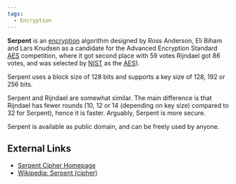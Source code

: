 ```yaml
---
tags:
  - Encryption
---
```

**Serpent** is an [encryption](encryption.md) algorithm designed by Ross
Anderson, Eli Biham and Lars Knudsen as a candidate for the Advanced Encryption
Standard [AES](aes.md) competition, where it got second place with 59 votes
Rijndael got 86 votes, and was selected by [NIST](nist.md) as the
[AES](aes.md)).

Serpent uses a block size of 128 bits and supports a key size of 128, 192 or
256 bits.

Serpent and Rijndael are somewhat similar. The main difference is that Rijndael
has fewer rounds (10, 12 or 14 (depending on key size) compared to 32 for
Serpent), hence it is faster. Arguably, Serpent is more secure.

Serpent is available as public domain, and can be freely used by anyone.

## External Links

* [Serpent Cipher Homepage](https://www.cl.cam.ac.uk/~rja14/serpent.html)
* [Wikipedia: Serpent (cipher)](https://en.wikipedia.org/wiki/Serpent_(cipher))
